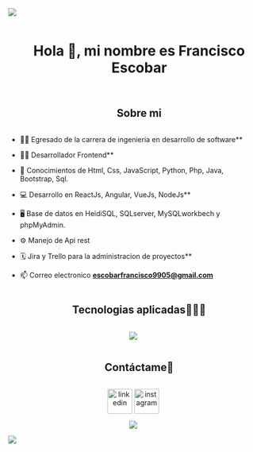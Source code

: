 <img src="https://user-images.githubusercontent.com/73097560/115834477-dbab4500-a447-11eb-908a-139a6edaec5c.gif">

<!--h1 without bottom border-->
<div id="user-content-toc">
  <ul align="center">
    <summary><h1 style="display: inline-block">Hola 👋, mi nombre es Francisco Escobar</h1></summary>
  </ul>
</div>


<!--h2 without bottom border-->
<div id="user-content-toc">
  <ul align="center">
    <summary><h2 style="display: inline-block">Sobre mi</h2></summary>
  </ul>
</div>


<!--Intro start-->
- 🧑‍🎓 Egresado de la carrera de ingenieria en desarrollo de software**

- 🧑‍💻 Desarrollador Frontend**

- 📒 Conocimientos de Html, Css, JavaScript, Python, Php, Java, Bootstrap, Sql.

- 💻 Desarrollo en ReactJs, Angular, VueJs, NodeJs**

- 🖥️ Base de datos en HeidiSQL, SQLserver, MySQLworkbech y phpMyAdmin.

- ⚙️ Manejo de Api rest

- 🗓️ Jira y Trello para la administracion de proyectos**

- 📫 Correo electronico **escobarfrancisco9905@gmail.com**

<!--Intro end-->


<!--h1 without bottom border-->
<div id="user-content-toc">
  <ul align="center">
    <summary><h2 style="display: inline-block">Tecnologias aplicadas👨🏻‍💻</h2></summary>
  </ul>
</div>
<!--tech stack icons-->
<p align="center">
  <a href="https://skillicons.dev">
    <img src="https://skillicons.dev/icons?i=git,cpp,css,figma,github,html,java,js,linux,md,materialui,nginx,mysql,nodejs,postman,py,react&perline=14" />
  </a>
</p>


<!-- Connect with me -->
<!--h2 without bottom border-->
<div id="user-content-toc">
  <ul align="center">
    <summary><h2 style="display: inline-block">Contáctame🤝</h2></summary>
  </ul>
</div>

<!--icons and links-->
<p align="center">
<a href="https://www.linkedin.com/in/francisco-antonio-escobar-ovilla-326920212/" target="blank"><img align="center" src="https://user-images.githubusercontent.com/88904952/234979284-68c11d7f-1acc-4f0c-ac78-044e1037d7b0.png" alt="linkedin" height="50" width="50" /></a>
<a href="https://www.instagram.com/francisco_esc05/" target="blank"><img align="center" src="https://user-images.githubusercontent.com/88904952/234981169-2dd1e58f-4b7e-468c-8213-034ba62156c3.png" alt="instagram" height="50" width="50" /></a>

  
</p>


<!--profile visit count-->
<div align="center">
  
[![](https://visitcount.itsvg.in/api?id=1010nishant&icon=3&color=6)](https://visitcount.itsvg.in)
  
</div>


<!--horizontal divider(gradiant)-->
<img src="https://user-images.githubusercontent.com/73097560/115834477-dbab4500-a447-11eb-908a-139a6edaec5c.gif">
